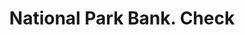 ---
doi: 10.7916/D8T16FRB
date_other: '1870'
date_other_textual: '1870'
form: printed ephemera
genre:
- Checks (bank checks)
name:
- National Park Bank
object_in_context_url: https://biggert.cul.columbia.edu/items/view/ave_biggert_01076
subject_hierarchical_geographic:
- New York, New York, United States
subject_name:
- National Park Bank
title: National Park Bank. Check
sort_title: National Park Bank. Check
call_number: ave_biggert_01076
coordinates:
- 40.71277777777778,-74.00583333333333
pid: ave_biggert_01076
identifiers: ave_biggert_01076
thumbnail: https://derivativo-2.library.columbia.edu/iiif/2/ldpd:344920/full/!256,256/0/native.jpg
permalink: "/biggert/ave_biggert_01076/"
layout: iiif-image-page
---